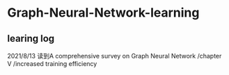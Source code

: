 # Graph-Neural-Network-learning
## learing log
2021/8/13 读到A comprehensive survey on Graph Neural Network /chapter V /increased training efficiency
